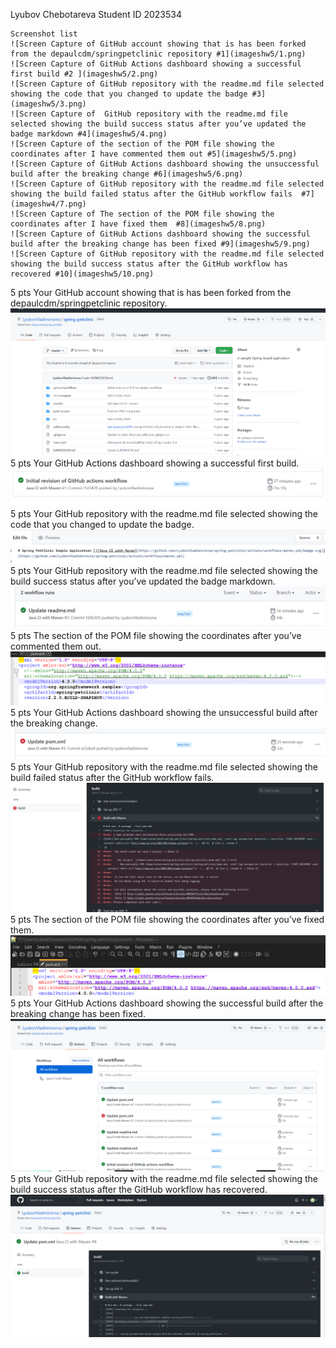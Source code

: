  Lyubov Chebotareva Student ID 2023534
 ~~~
 Screenshot list
![Screen Capture of GitHub account showing that is has been forked from the depaulcdm/springpetclinic repository #1](imageshw5/1.png)
![Screen Capture of GitHub Actions dashboard showing a successful first build #2 ](imageshw5/2.png)
![Screen Capture of GitHub repository with the readme.md file selected showing the code that you changed to update the badge #3](imageshw5/3.png)
![Screen Capture of  GitHub repository with the readme.md file selected showing the build success status after you’ve updated the badge markdown #4](imageshw5/4.png)
![Screen Capture of the section of the POM file showing the coordinates after I have commented them out #5](imageshw5/5.png)
![Screen Capture of GitHub Actions dashboard showing the unsuccessful build after the breaking change #6](imageshw5/6.png)
![Screen Capture of GitHub repository with the readme.md file selected showing the build failed status after the GitHub workflow fails  #7](imageshw4/7.png)
![Screen Capture of The section of the POM file showing the coordinates after I have fixed them  #8](imageshw5/8.png)
![Screen Capture of GitHub Actions dashboard showing the successful build after the breaking change has been fixed #9](imageshw5/9.png)
![Screen Capture of GitHub repository with the readme.md file selected showing the build success status after the GitHub workflow has recovered #10](imageshw5/10.png)
~~~
5 pts Your GitHub account showing that is has been forked from the depaulcdm/springpetclinic repository. 
![Screen Capture of GitHub account showing that is has been forked from the depaulcdm/springpetclinic repository #1](imageshw5/1.png)
5 pts Your GitHub Actions dashboard showing a successful first build.
![Screen Capture of GitHub Actions dashboard showing a successful first build #2 ](imageshw5/2.png)
5 pts Your GitHub repository with the readme.md file selected showing the code that you changed to update the badge.
![Screen Capture of GitHub repository with the readme.md file selected showing the code that you changed to update the badge #3](imageshw5/3.png)
5 pts Your GitHub repository with the readme.md file selected showing the build success status after you’ve updated the badge markdown.
![Screen Capture of  GitHub repository with the readme.md file selected showing the build success status after you’ve updated the badge markdown #4](imageshw5/4.png)
5 pts The section of the POM file showing the coordinates after you’ve commented them out.
![Screen Capture of the section of the POM file showing the coordinates after I have commented them out #5](imageshw5/5.png)
5 pts Your GitHub Actions dashboard showing the unsuccessful build after the breaking change.
![Screen Capture of GitHub Actions dashboard showing the unsuccessful build after the breaking change #6](imageshw5/6.png)
5 pts Your GitHub repository with the readme.md file selected showing the build failed status after the GitHub workflow fails.
![Screen Capture of GitHub repository with the readme.md file selected showing the build failed status after the GitHub workflow fails  #7](imageshw5/7.png)
5 pts The section of the POM file showing the coordinates after you’ve fixed them.
![Screen Capture of The section of the POM file showing the coordinates after I have fixed them  #8](imageshw5/8.png)
5 pts Your GitHub Actions dashboard showing the successful build after the breaking change has been fixed.
![Screen Capture of GitHub Actions dashboard showing the successful build after the breaking change has been fixed #9](imageshw5/9.png)
5 pts Your GitHub repository with the readme.md file selected showing the build success status after the GitHub workflow has recovered.
![Screen Capture of GitHub repository with the readme.md file selected showing the build success status after the GitHub workflow has recovered #10](images/10.png)
